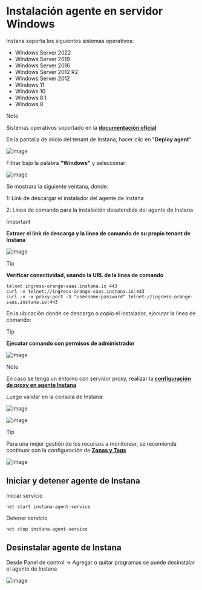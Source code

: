 # Instalación agente en servidor Windows

Instana soporta los siguientes sistemas operativos:
- Windows Server 2022
- Windows Server 2019
- Windows Server 2016
- Windows Server 2012 R2
- Windows Server 2012
- Windows 11
- Windows 10
- Windows 8.1
- Windows 8

> [!NOTE]
> Sistemas operativos soportado en la **[documentación oficial](https://www.ibm.com/docs/en/instana-observability/current?topic=agents-installing-windows#supported-operating-systems-and-platform-architectures)**

En la pantalla de inicio del tenant de Instana, hacer clic en "**Deploy agent**"

![image](https://github.com/user-attachments/assets/8a0c2b7b-2956-44ee-aa79-81195d4c3a5b)

Filtrar bajo la palabra **"Windows"** y seleccionar:

![image](https://github.com/user-attachments/assets/59b45a62-2299-4c76-93dc-0fe009a42e47)

Se mostrara la siguiente ventana, donde:

1: Link de descargar el instalador del agente de Instana

2: Linea de comando para la instalación desatendida del agente de Instana

> [!IMPORTANT]
>**Extraer el link de descarga y la linea de comando de su propio tenant de Instana**

![image](https://github.com/user-attachments/assets/c325cb5d-5a7d-4708-8257-2714a858a0ca)

> [!TIP]
>**Verificar conectividad, usando la URL de la linea de comando**
```
telnet ingress-orange-saas.instana.io 443
curl -v telnet://ingress-orange-saas.instana.io:443
curl -v -x proxy:port -U "username:password" telnet://ingress-orange-saas.instana.io:443
```


En la ubicación donde se descargo o copio el instalador, ejecutar la linea de comando:

> [!TIP]
>**Ejecutar comando con permisos de administrador**

![image](https://github.com/user-attachments/assets/a2fdcfdd-7deb-4538-ad71-939acfe2eeea)

> [!NOTE]
> En caso se tenga un entorno con servidor proxy, realizar la **[configuración de proxy en agente Instana](https://github.com/Mainsoft-SA/Instana/blob/main/proxy_agent/readme.md#3-configuraci%C3%B3n-de-proxy-en-agente-instana)**

Luego validar en la consola de Instana:

![image](https://github.com/user-attachments/assets/f9eba09c-1532-41f5-97fe-bd584b871949)

![image](https://github.com/user-attachments/assets/1a980a1e-c921-4f17-9674-0dd02f86203c)


> [!TIP]
> Para una mejor gestión de los recursos a monitorear, se recomienda continuar con la configuración de **[Zonas y Tags](https://github.com/Mainsoft-SA/Instana/blob/main/agente/zona%26tag.md)**
> 
> ![image](https://github.com/user-attachments/assets/d4265a10-4698-4c0a-aea9-dd206392193f)


## Iniciar y detener agente de Instana

Iniciar servicio
```
net start instana-agent-service
```

Detener servicio
```
net stop instana-agent-service
```

## Desinstalar agente de Instana

Desde Panel de control -> Agregar o quitar programas se puede desinstalar el agente de Instana

![image](https://github.com/user-attachments/assets/fad2524a-1287-43d0-937e-35d71b16dbde)


